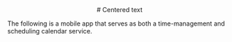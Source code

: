 <div align="center"> # Centered text</div>

  The following is a mobile app that serves as both a time-management and scheduling calendar service. 
